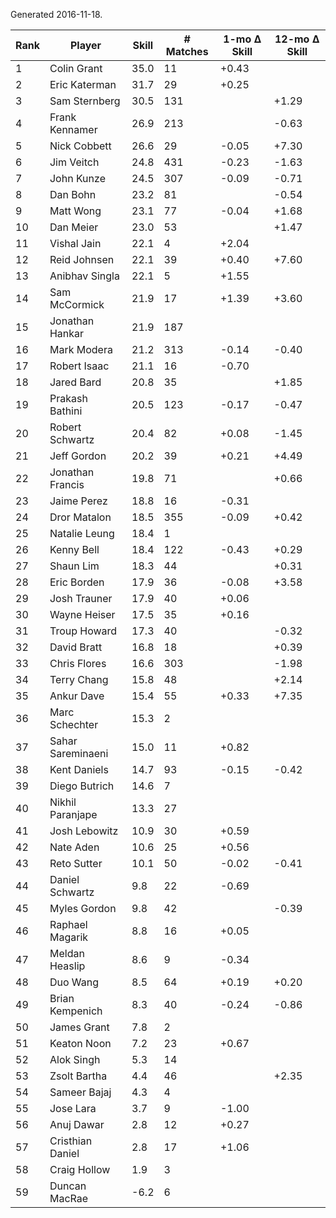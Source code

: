 Generated 2016-11-18.

| Rank | Player            | Skill | # Matches | 1-mo Δ Skill | 12-mo Δ Skill |
|------|-------------------|-------|-----------|--------------|---------------|
|    1 | Colin Grant       |  35.0 |        11 |        +0.43 |               |
|    2 | Eric Katerman     |  31.7 |        29 |        +0.25 |               |
|    3 | Sam Sternberg     |  30.5 |       131 |              |         +1.29 |
|    4 | Frank Kennamer    |  26.9 |       213 |              |         -0.63 |
|    5 | Nick Cobbett      |  26.6 |        29 |        -0.05 |         +7.30 |
|    6 | Jim Veitch        |  24.8 |       431 |        -0.23 |         -1.63 |
|    7 | John Kunze        |  24.5 |       307 |        -0.09 |         -0.71 |
|    8 | Dan Bohn          |  23.2 |        81 |              |         -0.54 |
|    9 | Matt Wong         |  23.1 |        77 |        -0.04 |         +1.68 |
|   10 | Dan Meier         |  23.0 |        53 |              |         +1.47 |
|   11 | Vishal Jain       |  22.1 |         4 |        +2.04 |               |
|   12 | Reid Johnsen      |  22.1 |        39 |        +0.40 |         +7.60 |
|   13 | Anibhav Singla    |  22.1 |         5 |        +1.55 |               |
|   14 | Sam McCormick     |  21.9 |        17 |        +1.39 |         +3.60 |
|   15 | Jonathan Hankar   |  21.9 |       187 |              |               |
|   16 | Mark Modera       |  21.2 |       313 |        -0.14 |         -0.40 |
|   17 | Robert Isaac      |  21.1 |        16 |        -0.70 |               |
|   18 | Jared Bard        |  20.8 |        35 |              |         +1.85 |
|   19 | Prakash Bathini   |  20.5 |       123 |        -0.17 |         -0.47 |
|   20 | Robert Schwartz   |  20.4 |        82 |        +0.08 |         -1.45 |
|   21 | Jeff Gordon       |  20.2 |        39 |        +0.21 |         +4.49 |
|   22 | Jonathan Francis  |  19.8 |        71 |              |         +0.66 |
|   23 | Jaime Perez       |  18.8 |        16 |        -0.31 |               |
|   24 | Dror Matalon      |  18.5 |       355 |        -0.09 |         +0.42 |
|   25 | Natalie Leung     |  18.4 |         1 |              |               |
|   26 | Kenny Bell        |  18.4 |       122 |        -0.43 |         +0.29 |
|   27 | Shaun Lim         |  18.3 |        44 |              |         +0.31 |
|   28 | Eric Borden       |  17.9 |        36 |        -0.08 |         +3.58 |
|   29 | Josh Trauner      |  17.9 |        40 |        +0.06 |               |
|   30 | Wayne Heiser      |  17.5 |        35 |        +0.16 |               |
|   31 | Troup Howard      |  17.3 |        40 |              |         -0.32 |
|   32 | David Bratt       |  16.8 |        18 |              |         +0.39 |
|   33 | Chris Flores      |  16.6 |       303 |              |         -1.98 |
|   34 | Terry Chang       |  15.8 |        48 |              |         +2.14 |
|   35 | Ankur Dave        |  15.4 |        55 |        +0.33 |         +7.35 |
|   36 | Marc Schechter    |  15.3 |         2 |              |               |
|   37 | Sahar Sareminaeni |  15.0 |        11 |        +0.82 |               |
|   38 | Kent Daniels      |  14.7 |        93 |        -0.15 |         -0.42 |
|   39 | Diego Butrich     |  14.6 |         7 |              |               |
|   40 | Nikhil Paranjape  |  13.3 |        27 |              |               |
|   41 | Josh Lebowitz     |  10.9 |        30 |        +0.59 |               |
|   42 | Nate Aden         |  10.6 |        25 |        +0.56 |               |
|   43 | Reto Sutter       |  10.1 |        50 |        -0.02 |         -0.41 |
|   44 | Daniel Schwartz   |   9.8 |        22 |        -0.69 |               |
|   45 | Myles Gordon      |   9.8 |        42 |              |         -0.39 |
|   46 | Raphael Magarik   |   8.8 |        16 |        +0.05 |               |
|   47 | Meldan Heaslip    |   8.6 |         9 |        -0.34 |               |
|   48 | Duo Wang          |   8.5 |        64 |        +0.19 |         +0.20 |
|   49 | Brian Kempenich   |   8.3 |        40 |        -0.24 |         -0.86 |
|   50 | James Grant       |   7.8 |         2 |              |               |
|   51 | Keaton Noon       |   7.2 |        23 |        +0.67 |               |
|   52 | Alok Singh        |   5.3 |        14 |              |               |
|   53 | Zsolt Bartha      |   4.4 |        46 |              |         +2.35 |
|   54 | Sameer Bajaj      |   4.3 |         4 |              |               |
|   55 | Jose Lara         |   3.7 |         9 |        -1.00 |               |
|   56 | Anuj Dawar        |   2.8 |        12 |        +0.27 |               |
|   57 | Cristhian Daniel  |   2.8 |        17 |        +1.06 |               |
|   58 | Craig Hollow      |   1.9 |         3 |              |               |
|   59 | Duncan MacRae     |  -6.2 |         6 |              |               |